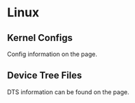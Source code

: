 # Linux

## Kernel Configs

Config information on the [](LinuxConfigs.md) page.

## Device Tree Files

DTS information can be found on the [](Linux-DTSs.md) page.
